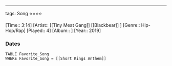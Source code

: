 ---
tags: Song ⭐⭐⭐⭐ 

[Time:: 3:14]
[Artist:: [[Tiny Meat Gang]] [[Blackbear]] ]
[Genre:: Hip-Hop/Rap]
[Played:: 4]
[Album:: ]
[Year:: 2019]
### Dates
````dataview
TABLE Favorite_Song
WHERE Favorite_Song = [[Short Kings Anthem]]
````